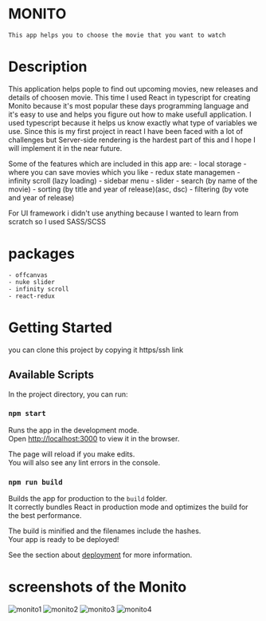 # MONITO 
    This app helps you to choose the movie that you want to watch

# Description
This application helps pople to find out upcoming movies, new releases and details of choosen movie. 
This time I used React in typescript for creating Monito because it's most popular these days programming language and it's easy to use and helps you figure out how to make usefull application. 
I used typescript because it helps us know exactly what type of variables we use.
Since this is my first project in react I have been faced with a lot of challenges but Server-side rendering is the hardest part of this and I hope I will implement it in the near future.

Some of the features which are included in this app are: 
    - local storage  - where you can save movies which you like
    - redux state managemen
    - infinity scroll (lazy loading)
    - sidebar menu 
    - slider 
    - search (by name of the movie)
    - sorting (by title and year of release)(asc, dsc)
    - filtering (by vote and year of release)
 
 For UI framework i didn't use anything because I wanted to learn from scratch so I used SASS/SCSS
 
 # packages 
 
    - offcanvas
    - nuke slider
    - infinity scroll
    - react-redux
    
# Getting Started

 you can clone this project by copying it https/ssh link 

## Available Scripts

In the project directory, you can run:

### `npm start`

Runs the app in the development mode.\
Open [http://localhost:3000](http://localhost:3000) to view it in the browser.

The page will reload if you make edits.\
You will also see any lint errors in the console.

### `npm run build`

Builds the app for production to the `build` folder.\
It correctly bundles React in production mode and optimizes the build for the best performance.

The build is minified and the filenames include the hashes.\
Your app is ready to be deployed!

See the section about [deployment](https://facebook.github.io/create-react-app/docs/deployment) for more information.

# screenshots of the Monito 
![monito1](https://user-images.githubusercontent.com/8515320/161289989-1f51699b-2a81-4a96-873e-b9b2c08a879b.png)
![monito2](https://user-images.githubusercontent.com/8515320/161289996-0b21bf89-ec0c-4f4c-b85a-0efad39201b3.png)
![monito3](https://user-images.githubusercontent.com/8515320/161290006-5ed8f7bf-78b1-4732-9874-f16ee13c9e72.png)
![monito4](https://user-images.githubusercontent.com/8515320/161290862-9b2dea80-65d1-49eb-ba96-062e11b68b9e.png)

